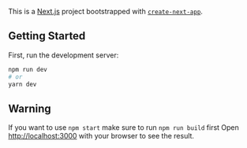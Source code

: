 This is a [Next.js](https://nextjs.org/) project bootstrapped with [`create-next-app`](https://github.com/vercel/next.js/tree/canary/packages/create-next-app).

## Getting Started

First, run the development server:

```bash
npm run dev
# or
yarn dev
```
## Warning

If you want to use  ```npm start```  make sure to run  ```npm run build```  first
Open [http://localhost:3000](http://localhost:3000) with your browser to see the result.


